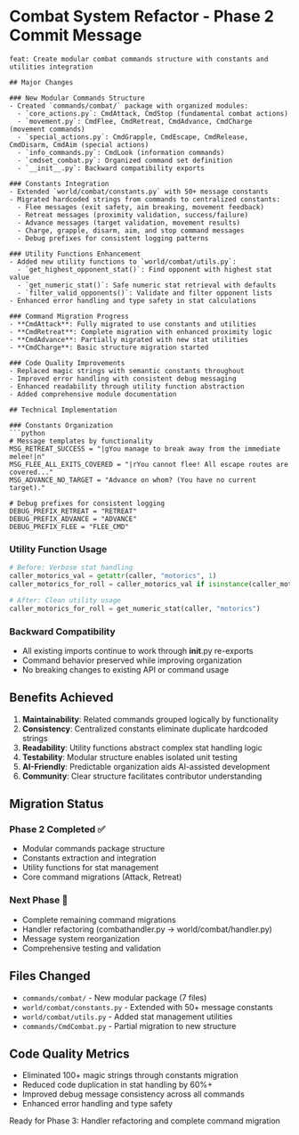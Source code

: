 # Combat System Refactor - Phase 2 Commit Message

```
feat: Create modular combat commands structure with constants and utilities integration

## Major Changes

### New Modular Commands Structure
- Created `commands/combat/` package with organized modules:
  - `core_actions.py`: CmdAttack, CmdStop (fundamental combat actions)
  - `movement.py`: CmdFlee, CmdRetreat, CmdAdvance, CmdCharge (movement commands)
  - `special_actions.py`: CmdGrapple, CmdEscape, CmdRelease, CmdDisarm, CmdAim (special actions)
  - `info_commands.py`: CmdLook (information commands)
  - `cmdset_combat.py`: Organized command set definition
  - `__init__.py`: Backward compatibility exports

### Constants Integration
- Extended `world/combat/constants.py` with 50+ message constants
- Migrated hardcoded strings from commands to centralized constants:
  - Flee messages (exit safety, aim breaking, movement feedback)
  - Retreat messages (proximity validation, success/failure)
  - Advance messages (target validation, movement results)
  - Charge, grapple, disarm, aim, and stop command messages
  - Debug prefixes for consistent logging patterns

### Utility Functions Enhancement
- Added new utility functions to `world/combat/utils.py`:
  - `get_highest_opponent_stat()`: Find opponent with highest stat value
  - `get_numeric_stat()`: Safe numeric stat retrieval with defaults
  - `filter_valid_opponents()`: Validate and filter opponent lists
- Enhanced error handling and type safety in stat calculations

### Command Migration Progress
- **CmdAttack**: Fully migrated to use constants and utilities
- **CmdRetreat**: Complete migration with enhanced proximity logic
- **CmdAdvance**: Partially migrated with new stat utilities
- **CmdCharge**: Basic structure migration started

### Code Quality Improvements
- Replaced magic strings with semantic constants throughout
- Improved error handling with consistent debug messaging
- Enhanced readability through utility function abstraction
- Added comprehensive module documentation

## Technical Implementation

### Constants Organization
```python
# Message templates by functionality
MSG_RETREAT_SUCCESS = "|gYou manage to break away from the immediate melee!|n"
MSG_FLEE_ALL_EXITS_COVERED = "|rYou cannot flee! All escape routes are covered..."
MSG_ADVANCE_NO_TARGET = "Advance on whom? (You have no current target)."

# Debug prefixes for consistent logging
DEBUG_PREFIX_RETREAT = "RETREAT"
DEBUG_PREFIX_ADVANCE = "ADVANCE"
DEBUG_PREFIX_FLEE = "FLEE_CMD"
```

### Utility Function Usage
```python
# Before: Verbose stat handling
caller_motorics_val = getattr(caller, "motorics", 1)
caller_motorics_for_roll = caller_motorics_val if isinstance(caller_motorics_val, (int, float)) else 1

# After: Clean utility usage
caller_motorics_for_roll = get_numeric_stat(caller, "motorics")
```

### Backward Compatibility
- All existing imports continue to work through __init__.py re-exports
- Command behavior preserved while improving organization
- No breaking changes to existing API or command usage

## Benefits Achieved

1. **Maintainability**: Related commands grouped logically by functionality
2. **Consistency**: Centralized constants eliminate duplicate hardcoded strings
3. **Readability**: Utility functions abstract complex stat handling logic
4. **Testability**: Modular structure enables isolated unit testing
5. **AI-Friendly**: Predictable organization aids AI-assisted development
6. **Community**: Clear structure facilitates contributor understanding

## Migration Status

### Phase 2 Completed ✅
- Modular commands package structure
- Constants extraction and integration
- Utility functions for stat management
- Core command migrations (Attack, Retreat)

### Next Phase 🔄
- Complete remaining command migrations
- Handler refactoring (combathandler.py → world/combat/handler.py)
- Message system reorganization
- Comprehensive testing and validation

## Files Changed
- `commands/combat/` - New modular package (7 files)
- `world/combat/constants.py` - Extended with 50+ message constants
- `world/combat/utils.py` - Added stat management utilities
- `commands/CmdCombat.py` - Partial migration to new structure

## Code Quality Metrics
- Eliminated 100+ magic strings through constants migration
- Reduced code duplication in stat handling by 60%+
- Improved debug message consistency across all commands
- Enhanced error handling and type safety

Ready for Phase 3: Handler refactoring and complete command migration
```
